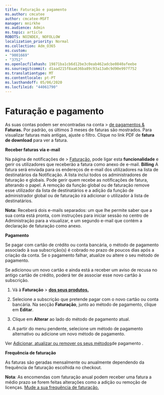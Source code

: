 ```yaml
---
title: Faturação e pagamento
ms.author: cmcatee
author: cmcatee-MSFT
manager: mnirkhe
ms.audience: Admin
ms.topic: article
ROBOTS: NOINDEX, NOFOLLOW
localization_priority: Normal
ms.collection: Adm_O365
ms.custom:
- "9001669"
- "3752"
ms.openlocfilehash: 19871ba1cb6d12be3c0eab462adcbe0840afeebe
ms.sourcegitcommit: d1aad215f8aa636ba89c93a13a0c9d90e997f752
ms.translationtype: MT
ms.contentlocale: pt-PT
ms.lasthandoff: 05/06/2020
ms.locfileid: "44061790"
---
```

# <a name="billing-and-payment"></a>Faturação e pagamento

As suas contas podem ser encontradas na conta > [de pagamentos &](https://go.microsoft.com/fwlink/p/?linkid=848039) **Faturas.**  Por padrão, os últimos 3 meses de faturas são mostrados.  Para visualizar faturas mais antigas, ajuste o filtro.  Clique no link PDF de **fatura de download** para ver a fatura.

**Receber faturas via e-mail**

Na página de notificações de > [Faturação,](https://go.microsoft.com/fwlink/p/?linkid=853212) pode ligar esta **funcionalidade** e gerir os utilizadores que receberão a fatura como anexo de e-mail. **Billing** A fatura será enviada para os endereços de e-mail dos utilizadores na lista de destinatários da Notificação. A lista inclui todos os administradores de faturação e globais.  Pode gerir quem recebe as notificações de fatura, alterando o papel.  A remoção da função global ou de faturação remove esse utilizador da lista de destinatários e a adição da função de administrador global ou de faturação irá adicionar o utilizador à lista de destinatários.

**Nota:** Receberá dois e-mails separados: um que lhe permite saber que a sua conta está pronta, com instruções para iniciar sessão no centro de Administração para a visualizar, e um segundo e-mail que contém a declaração de faturação como anexo.

**Pagamento**

Se pagar com cartão de crédito ou conta bancária, o método de pagamento associado à sua subscrição(s) é cobrado no prazo de poucos dias após a criação da conta.  Se o pagamento falhar, atualize ou altere o seu método de pagamento. 

Se adicionou um novo cartão e ainda está a receber um aviso de recusa no antigo cartão de crédito, poderá ter de associar esse novo cartão à subscrição.

1. Vá à **Faturação** > **[dos seus produtos.](https://go.microsoft.com/fwlink/p/?linkid=842054)**

2. Selecione a subscrição que pretende pagar com o novo cartão ou conta bancária. Na secção **Faturação**, junto ao método de pagamento, clique em **Editar**.

3. Clique em **Alterar** ao lado do método de pagamento atual.

4. A partir do menu pendente, selecione um método de pagamento alternativo ou adicione um novo método de pagamento.

Ver [Adicionar, atualizar ou remover os seus métodos](https://go.microsoft.com/fwlink/?linkid=2118133)de pagamento .

**Frequência de faturação**

As faturas são geradas mensalmente ou anualmente dependendo da frequência de faturação escolhida no checkout.  

**Nota**: As encomendas com faturação anual podem receber uma fatura a médio prazo se forem feitas alterações como a adição ou remoção de licenças.  [Mude a sua frequência de faturação.](https://go.microsoft.com/fwlink/?linkid=2119148)
